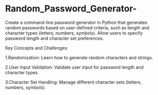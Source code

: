 # Random_Password_Generator-

Create a command-line password generator in Python that generates random passwords based on user-defined criteria, such as length and character types (letters, numbers, symbols). Allow users to specify password length and character set preferences.

Key Concepts and Challenges:

1.Randomization: Learn how to generate random characters and strings.


2.User Input Validation: Validate user input for password length and character types.


3.Character Set Handling: Manage different character sets (letters, numbers, symbols).
